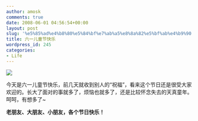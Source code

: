 ```yaml
---
author: amosk
comments: true
date: 2008-06-01 04:56:54+00:00
layout: post
slug: '%e5%85%ad%e4%b8%80%e5%84%bf%e7%ab%a5%e8%8a%82%e5%bf%ab%e4%b9%90'
title: 六一儿童节快乐
wordpress_id: 245
categories:
- Life
---
```


![](http://img.ouaiqq.com/picshow/jieri/5/2007-11-27/2007-11-27_8.gif)


今天是六一儿童节快乐，前几天就收到别人的“祝福”，看来这个节日还是很受大家欢迎的。长大了面对的事就多了，烦恼也就多了，还是比较怀念失去的天真童年。呵呵，有想多了~


**老朋友、大朋友、小朋友，各个节日快乐！**
